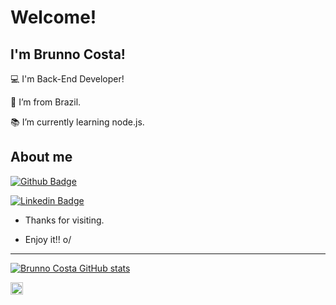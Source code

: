 # Welcome!

 

## I'm Brunno Costa!

 

:computer: I'm Back-End Developer!

:house_with_garden: I’m from Brazil.

:books: I’m currently learning node.js.


## About me

[![Github Badge](https://img.shields.io/badge/-Github-000?style=flat-square&logo=Github&logoColor=white&link=https://github.com/Brunno-costa27)](https://github.com/Brunno-costa27)

[![Linkedin Badge](https://img.shields.io/badge/-LinkedIn-blue?style=flat-square&logo=Linkedin&logoColor=white&link=https://www.linkedin.com/feed/?trk=homepage-basic_signin-form_submit)](https://www.linkedin.com/feed/?trk=homepage-basic_signin-form_submit)



- Thanks for visiting.

- Enjoy it!! o/

----------------------------------------------------------------------------------



[![Brunno Costa GitHub stats](https://github-readme-stats.vercel.app/api?username=Brunno-costa27)](https://github.com/Brunno-costa27/github-readme-stats)

<code><img height= "20" src="https://img.shields.io/badge/JavaScript-F7DF1E?style=for-the-badge&logo=javascript&logoColor=black"></code>

